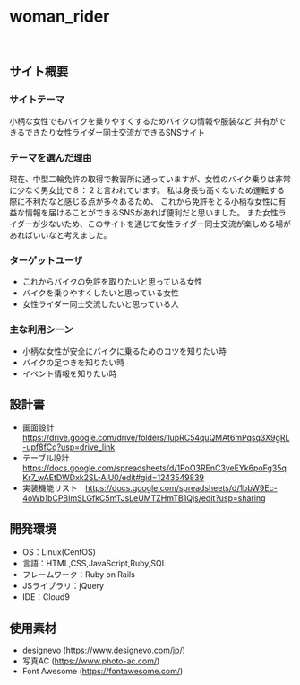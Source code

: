 # woman_rider
​
## サイト概要
### サイトテーマ
小柄な女性でもバイクを乗りやすくするためバイクの情報や服装など
共有ができるできたり女性ライダー同士交流ができるSNSサイト

### テーマを選んだ理由
現在、中型二輪免許の取得で教習所に通っていますが、女性のバイク乗りは非常に少なく男女比で８：２と言われています。
私は身長も高くないため運転する際に不利だなと感じる点が多々あるため、
これから免許をとる小柄な女性に有益な情報を届けることができるSNSがあれば便利だと思いました。
また女性ライダーが少ないため、このサイトを通じて女性ライダー同士交流が楽しめる場があればいいなと考えました。
​
### ターゲットユーザ
- これからバイクの免許を取りたいと思っている女性
- バイクを乗りやすくしたいと思っている女性
- 女性ライダー同士交流したいと思っている人

### 主な利用シーン
- 小柄な女性が安全にバイクに乗るためのコツを知りたい時
- バイクの足つきを知りたい時
- イベント情報を知りたい時
​
## 設計書
- 画面設計　https://drive.google.com/drive/folders/1upRC54quQMAt6mPqsq3X9gRL-upf8fCq?usp=drive_link
- テーブル設計　https://docs.google.com/spreadsheets/d/1PoO3REnC3yeEYk6poFg35qKr7_wAEtDWDxk2SL-AiU0/edit#gid=1243549839
- 実装機能リスト　https://docs.google.com/spreadsheets/d/1bbW9Ec-4oWb1bCPBImSLGfkC5mTJsLeUMTZHmTB1Qjs/edit?usp=sharing
​
## 開発環境
- OS：Linux(CentOS)
- 言語：HTML,CSS,JavaScript,Ruby,SQL
- フレームワーク：Ruby on Rails
- JSライブラリ：jQuery
- IDE：Cloud9
​
## 使用素材
- designevo (https://www.designevo.com/jp/)
- 写真AC (https://www.photo-ac.com/)
- Font Awesome (https://fontawesome.com/)
